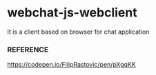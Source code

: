# webchat-js-webclient
It is a client based on browser for chat application

### REFERENCE

https://codepen.io/FilipRastovic/pen/pXgqKK
